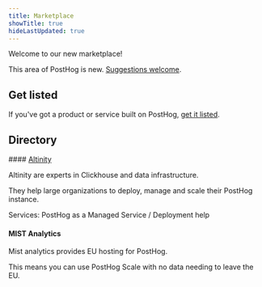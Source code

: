 ```yaml
---
title: Marketplace
showTitle: true
hideLastUpdated: true
---
```


Welcome to our new marketplace!

This area of PostHog is new. [Suggestions welcome](https://github.com/PostHog/posthog.com/issues/new). 

## Get listed

If you've got a product or service built on PostHog, [get it listed](marketplace/guidelines).

## Directory

#### [Altinity](marketplace/altinity)

Altinity are experts in Clickhouse and data infrastructure.

They help large organizations to deploy, manage and scale their PostHog instance.

Services: PostHog as a Managed Service / Deployment help
  
#### MIST Analytics

Mist analytics provides EU hosting for PostHog.

This means you can use PostHog Scale with no data needing to leave the EU.